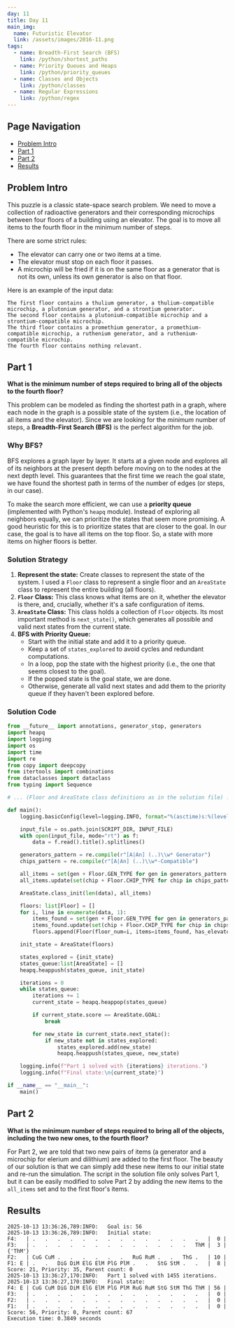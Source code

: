 ```yaml
---
day: 11
title: Day 11
main_img:
  name: Futuristic Elevator
  link: /assets/images/2016-11.png
tags:
  - name: Breadth-First Search (BFS)
    link: /python/shortest_paths
  - name: Priority Queues and Heaps
    link: /python/priority_queues
  - name: Classes and Objects
    link: /python/classes
  - name: Regular Expressions
    link: /python/regex
---
```


## Page Navigation

- [Problem Intro](#problem-intro)
- [Part 1](#part-1)
- [Part 2](#part-2)
- [Results](#results)

## Problem Intro

This puzzle is a classic state-space search problem. We need to move a collection of radioactive generators and their corresponding microchips between four floors of a building using an elevator. The goal is to move all items to the fourth floor in the minimum number of steps.

There are some strict rules:

-   The elevator can carry one or two items at a time.
-   The elevator must stop on each floor it passes.
-   A microchip will be fried if it is on the same floor as a generator that is not its own, unless its own generator is also on that floor.

Here is an example of the input data:

```text
The first floor contains a thulium generator, a thulium-compatible microchip, a plutonium generator, and a strontium generator.
The second floor contains a plutonium-compatible microchip and a strontium-compatible microchip.
The third floor contains a promethium generator, a promethium-compatible microchip, a ruthenium generator, and a ruthenium-compatible microchip.
The fourth floor contains nothing relevant.
```

## Part 1

**What is the minimum number of steps required to bring all of the objects to the fourth floor?**

This problem can be modeled as finding the shortest path in a graph, where each node in the graph is a possible state of the system (i.e., the location of all items and the elevator). Since we are looking for the *minimum* number of steps, a **Breadth-First Search (BFS)** is the perfect algorithm for the job.

### Why BFS?

BFS explores a graph layer by layer. It starts at a given node and explores all of its neighbors at the present depth before moving on to the nodes at the next depth level. This guarantees that the first time we reach the goal state, we have found the shortest path in terms of the number of edges (or steps, in our case).

To make the search more efficient, we can use a **priority queue** (implemented with Python's `heapq` module). Instead of exploring all neighbors equally, we can prioritize the states that seem more promising. A good heuristic for this is to prioritize states that are closer to the goal. In our case, the goal is to have all items on the top floor. So, a state with more items on higher floors is better.

### Solution Strategy

1.  **Represent the state:** Create classes to represent the state of the system. I used a `Floor` class to represent a single floor and an `AreaState` class to represent the entire building (all floors).
2.  **`Floor` Class:** This class knows what items are on it, whether the elevator is there, and, crucially, whether it's a safe configuration of items.
3.  **`AreaState` Class:** This class holds a collection of `Floor` objects. Its most important method is `next_state()`, which generates all possible and valid next states from the current state.
4.  **BFS with Priority Queue:**
    -   Start with the initial state and add it to a priority queue.
    -   Keep a set of `states_explored` to avoid cycles and redundant computations.
    -   In a loop, pop the state with the highest priority (i.e., the one that seems closest to the goal).
    -   If the popped state is the goal state, we are done.
    -   Otherwise, generate all valid next states and add them to the priority queue if they haven't been explored before.

### Solution Code

```python
from __future__ import annotations, generator_stop, generators
import heapq
import logging
import os
import time
import re
from copy import deepcopy
from itertools import combinations
from dataclasses import dataclass
from typing import Sequence

# ... (Floor and AreaState class definitions as in the solution file) ...

def main():
    logging.basicConfig(level=logging.INFO, format="%(asctime)s:%(levelname)s:\t%(message)s")

    input_file = os.path.join(SCRIPT_DIR, INPUT_FILE)
    with open(input_file, mode="rt") as f:
        data = f.read().title().splitlines()

    generators_pattern = re.compile(r"[A|An] (..)\\w* Generator")
    chips_pattern = re.compile(r"[A|An] (..)\\w*-Compatible")

    all_items = set(gen + Floor.GEN_TYPE for gen in generators_pattern.findall("".join(data)))
    all_items.update(set(chip + Floor.CHIP_TYPE for chip in chips_pattern.findall("".join(data))))

    AreaState.class_init(len(data), all_items)

    floors: list[Floor] = []
    for i, line in enumerate(data, 1):
        items_found = set(gen + Floor.GEN_TYPE for gen in generators_pattern.findall("".join(line)))
        items_found.update(set(chip + Floor.CHIP_TYPE for chip in chips_pattern.findall("".join(line))))
        floors.append(Floor(floor_num=i, items=items_found, has_elevator=(i==1)))

    init_state = AreaState(floors)

    states_explored = {init_state}
    states_queue:list[AreaState] = []
    heapq.heappush(states_queue, init_state)

    iterations = 0
    while states_queue:
        iterations += 1
        current_state = heapq.heappop(states_queue)

        if current_state.score == AreaState.GOAL:
            break

        for new_state in current_state.next_state():
            if new_state not in states_explored:
                states_explored.add(new_state)
                heapq.heappush(states_queue, new_state)

    logging.info(f"Part 1 solved with {iterations} iterations.")
    logging.info(f"Final state:\n{current_state}")

if __name__ == "__main__":
    main()
```

## Part 2

**What is the minimum number of steps required to bring all of the objects, including the two new ones, to the fourth floor?**

For Part 2, we are told that two new pairs of items (a generator and a microchip for elerium and dilithium) are added to the first floor. The beauty of our solution is that we can simply add these new items to our initial state and re-run the simulation. The script in the solution file only solves Part 1, but it can be easily modified to solve Part 2 by adding the new items to the `all_items` set and to the first floor's items.

## Results

```text
2025-10-13 13:36:26,789:INFO:	Goal is: 56
2025-10-13 13:36:26,789:INFO:	Initial state:
F4:   | .   .   .   .   .   .   .   .   .   .   .   .   .   .   |  0 | 
F3:   | .   .   .   .   .   .   .   .   .   .   .   .   .   ThM |  3 | {'ThM'}
F2:   | CuG CuM .   .   .   .   .   .   RuG RuM .   .   ThG .   | 10 | 
F1: E | .   .   DiG DiM ElG ElM PlG PlM .   .   StG StM .   .   |  8 | 
Score: 21, Priority: 35, Parent count: 0
2025-10-13 13:36:27,170:INFO:	Part 1 solved with 1455 iterations.
2025-10-13 13:36:27,170:INFO:	Final state:
F4: E | CuG CuM DiG DiM ElG ElM PlG PlM RuG RuM StG StM ThG ThM | 56 | 
F3:   | .   .   .   .   .   .   .   .   .   .   .   .   .   .   |  0 | 
F2:   | .   .   .   .   .   .   .   .   .   .   .   .   .   .   |  0 | 
F1:   | .   .   .   .   .   .   .   .   .   .   .   .   .   .   |  0 | 
Score: 56, Priority: 0, Parent count: 67
Execution time: 0.3849 seconds
```